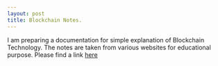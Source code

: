```yaml
---
layout: post
title: Blockchain Notes.
---
```


I am preparing a documentation for simple explanation of Blockchain Technology. The notes are taken from various websites for educational purpose. Please find a link [here](https://mastanbtc.github.io/blockchainnotes/)
